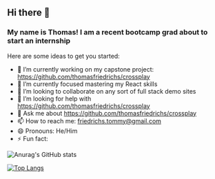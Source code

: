 ## Hi there 👋

### My name is Thomas! I am a recent bootcamp grad about to start an internship

Here are some ideas to get you started:

- 🔭 I’m currently working on my capstone project: https://github.com/thomasfriedrichs/crossplay
- 🌱 I’m currently focused mastering my React skills
- 👯 I’m looking to collaborate on any sort of full stack demo sites
- 🤔 I’m looking for help with https://github.com/thomasfriedrichs/crossplay
- 💬 Ask me about https://github.com/thomasfriedrichs/crossplay
- 📫 How to reach me: friedrichs.tommy@gmail.com
- 😄 Pronouns: He/Him
- ⚡ Fun fact: 

![Anurag's GitHub stats](https://github-readme-stats.vercel.app/api?thomasfriedrichs=anuraghazra&show_icons=true&theme=tokyonight)

[![Top Langs](https://github-readme-stats.vercel.app/api/top-langs/?thomasfriedrichs=anuraghazra&layout=compact)](https://github.com/anuraghazra/github-readme-stats)



